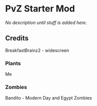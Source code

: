 # PvZ Starter Mod
_No description until stuff is added here._

## Credits
BreakfastBrainz2 - widescreen

### Plants
Me

### Zombies
Bandito - Modern Day and Egypt Zombies
